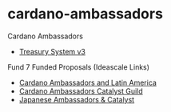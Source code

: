 # cardano-ambassadors
Cardano Ambassadors

 - [Treasury System v3](https://treasuryguild.github.io/treasury-v3/)

Fund 7 Funded Proposals (Ideascale Links)

 - [Cardano Ambassadors and Latin America](https://cardano.ideascale.com/c/idea/380977)
 - [Cardano Ambassadors Catalyst Guild](https://cardano.ideascale.com/c/idea/380976)
 - [Japanese Ambassadors & Catalyst](https://cardano.ideascale.com/c/idea/382730)
